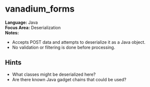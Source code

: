 # vanadium_forms

**Language:** Java  
**Focus Area:** Deserialization  
**Notes:**  
- Accepts POST data and attempts to deserialize it as a Java object.  
- No validation or filtering is done before processing.

## Hints
- What classes might be deserialized here?
- Are there known Java gadget chains that could be used?
